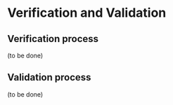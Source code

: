 # Verification and Validation 


## Verification process

(to be done)

## Validation process


(to be done)
